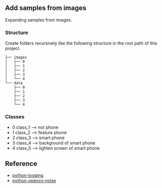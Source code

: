 ## Add samples from images

Expanding samples from images.

### Structure

Create folders recursively like the following structure in the root path of this project.

```
├── images
│   ├── 0
│   ├── 1
│   ├── 2
│   ├── 3
│   └── 4
└── data
    ├── 0
    ├── 1
    ├── 2
    ├── 3
    └── 4
```

### Classes

- 0 class_1 --> not phone
- 1 class_2 --> feature phone
- 2 class_3 --> smart phone
- 3 class_4 --> background of smart phone
- 4 class_5 --> lighten screen of smart phone


## Reference

- [python-logging](http://python.jobbole.com/86887/)
- [python-opencv-noise](https://stackoverflow.com/questions/22937589/how-to-add-noise-gaussian-salt-and-pepper-etc-to-image-in-python-with-opencv)
